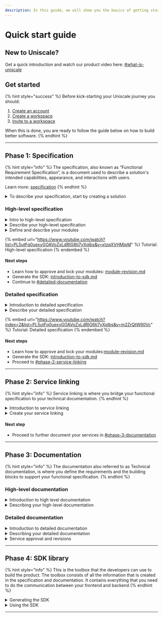 ```yaml
---
description: In this guide, we will show you the basics of getting started with Uniscale.
---
```


# Quick start guide

## New to Uniscale?

Get a quick introduction and watch our product video here: [#what-is-uniscale](../#what-is-uniscale "mention")



## Get started <a href="#get-started" id="get-started"></a>

{% hint style="success" %}
Before kick-starting your Uniscale journey you should:

1. [Create an account](https://help.uniscale.com/account-and-preferences/create-an-account)
2. [Create a workspace](https://help.uniscale.com/workspace-administration/manage-workspaces/create-a-workspace)
3. [Invite to a workspace](https://help.uniscale.com/workspace-administration/manage-workspaces/invite-to-a-workspace)

When this is done, you are ready to follow the guide below on how to build better software.
{% endhint %}

***



## Phase 1: Specification <a href="#design-your-solution" id="design-your-solution"></a>

{% hint style="info" %}
The specification, also known as “Functional Requirement Specification”, is a document used to describe a solution's intended capabilities, appearance, and interactions with users.&#x20;

Learn more: [specification](../using-uniscale/specification/ "mention")
{% endhint %}

<details>

<summary>To describe your specification, start by creating a solution</summary>

Within your Uniscale workspace, create a solution to describe your product and outline the functional specifications.

<img src="../.gitbook/assets/CleanShot 2024-04-11 at 15.03.56.gif" alt="Create solution" data-size="original">

</details>



### High-level specification

<details>

<summary>Intro to high-level specification</summary>

Here you will describe the overall solution. This part is done from an abstract view, meaning that it is not about solving the actual problem, but rather explaining the problem and desired outcome carefully.&#x20;

Things you may include:

* Abstract Description
* Purpose and motivation
* High-level requirements
* High-level end-user behavior

This is typically defined by the Founder, Visionary, Product Owner, or someone who understands the solution.

</details>

<details>

<summary>Describe your high-level specification</summary>

Begin with an introduction to your solution:&#x20;

1. What: A solution description including a few high-level functionalities.
2. Why: The purpose and motivation
3. Who: Who will be using your product? List the various actors.
4. High-level requirements

For a detailed overview of how to describe your specification: [describe-high-level-specification](../using-uniscale/specification/describe-high-level-specification/ "mention")

</details>

<details>

<summary>Define and describe your modules</summary>

1. Define and create your modules: For best practices on what modules to create, visit this article: [#module](../using-uniscale/specification/solution-basics.md#module "mention")
2. Describe your modules: Write a short description and include the relevant high-level functionalities and actors related to this module.
3. Describe the high-level end-user behavior: This is done by creating a `Functional use case` inside your module
4. Enrich your `Functional use case` with `Acceptance criteria.`&#x20;

For a detailed overview of how to describe your specification: [describe-high-level-specification](../using-uniscale/specification/describe-high-level-specification/ "mention")

</details>

{% embed url="https://www.youtube.com/watch?list=PL5utFq0uexyGOAVoZxLdRIG6ti7yXqlbs&v=xtzqXVHMjpM" %}
Tutorial: High-level specification
{% endembed %}

#### **Next steps**

* Learn how to approve and lock your modules: [module-revision.md](../using-uniscale/specification/module-revision.md "mention")
* Generate the SDK: [introduction-to-sdk.md](../using-uniscale/implementation/introduction-to-sdk.md "mention")
* Continue to [#detailed-documentation](quick-start-guide.md#detailed-documentation "mention")



### Detailed specification

<details>

<summary>Introduction to detailed specification</summary>

This is where you will start to design how the actual product will look and feel. Where high-level specification is abstract, here you will define concretely how the product will work:

* Should it be an app, website, software, physical paper, or a combination?
* How should the user interface look and feel?
* The overall layout of your solution including visuals (mockups or wireframes),
* How should the product work - eg. what pages will you need, what buttons to include, what should happen when clicking on each button, and what should happen in case of errors?

For this part, you will involve a product designer (eg. UX/UI designer) who will start to break down the high-level specification and design the product.

Learn how to invite people:[invite-to-uniscale.md](../workspace-administration/manage-workspaces/invite-to-uniscale.md "mention")

</details>

<details>

<summary>Describe your detailed specification</summary>

1. Use `Pages` and `Sections` to break down the layout and structure of your solution
2. A best practice is to include mockups or wireframes for each part of your solution
3. Include UX requirements
   1. Break down your modules and pages into `Functional use cases.`
   2. Include relevant `UX flows`
   3. Describe your `UX flows` and include `Functional acceptance criteria`
4. Include UI requirements: Use `Designer notes` to describe the look and feel in addition to other descriptions that are helpful to the front-end developer.

Watch the video below or read more here: [#describe-your-detailed-specification](quick-start-guide.md#describe-your-detailed-specification "mention")

</details>

{% embed url="https://www.youtube.com/watch?index=2&list=PL5utFq0uexyGOAVoZxLdRIG6ti7yXqlbs&v=m2ZrQtW60Vc" %}
Tutorial: Detailed specification
{% endembed %}

#### **Next steps**

* Learn how to approve and lock your modules:[module-revision.md](../using-uniscale/specification/module-revision.md "mention")
* Generate the SDK: [introduction-to-sdk.md](../using-uniscale/implementation/introduction-to-sdk.md "mention")
* Proceed to [#phase-2-service-linking](quick-start-guide.md#phase-2-service-linking "mention")

***



## Phase 2: Service linking

{% hint style="info" %}
Service linking is where you bridge your functional specification to your technical documentation.
{% endhint %}

<details>

<summary>Introduction to service linking</summary>

Typically, a Solution Architect or Technical Lead handles this phase. They translate customer requirements into logical service boundaries by developing the services needed to meet the specified requirements.

Learn how to invite people:[invite-to-uniscale.md](../workspace-administration/manage-workspaces/invite-to-uniscale.md "mention")

</details>

<details>

<summary>Create your service linking</summary>

1. Start by going through your `UX flows` and create `Service flows`
2. Go to `Service linking` and `Add service draft +`
3. Drag and drop each service link to the service draft.

Watch the video below or read more here: [service-linking](../using-uniscale/documentation/service-linking/ "mention")

</details>

#### Next step

* Proceed to further document your services in [#phase-3-documentation](quick-start-guide.md#phase-3-documentation "mention")

***



## Phase 3: Documentation

{% hint style="info" %}
The documentation also referred to as Technical documentation, is where you define the requirements and the building blocks to support your functional specification.
{% endhint %}



### High-level documentation

<details>

<summary>Introduction to high level documentation</summary>

The documentation often referred to as "Technical Documentation," is where the focus shifts to the technical details of your product.

This part is typically created by experts such as Tech Leads or Solution Architects. They ensure the technical and non-technical aspects of your solution are aligned, even if they are not directly involved in coding.

</details>

<details>

<summary>Describing your high-level documentation</summary>

As you have now linked your `UX flows` to `Service flows`,  you will start to document the intention and purpose of each service.&#x20;

Now you can include a description of each service to document the service functionality requirements.

![](<../.gitbook/assets/CleanShot 2024-06-12 at 10.45.23@2x.png>)

See a detailed guide to describing your documentation: [service-basics.md](../using-uniscale/documentation/service-basics.md "mention")

</details>



### Detailed documentation

<details>

<summary>Introduction to detailed documentation</summary>

This is where you define all concrete actions and data contracts to fulfill all specified technical functionality.

This part includes:

* Endpoint modeling
* Error code and sample data
* Data contracts modeling
* Data validations

</details>

<details>

<summary>Describing your detailed documentation</summary>

1. Navigate to the service and begin to document the technical aspect.
2. For each service, you can enrich with:
   1. Child namespace&#x20;
   2. Endpoint
   3. Aggregate with Native type and  Sample value
   4. Value object
   5. Property group
   6. Standalone use case flow
   7. Technical use case

<img src="../.gitbook/assets/image (1) (3).png" alt="Preview of modelling view tab for the &#x22;Account&#x22; service in the Demo solution" data-size="original">

See a detailed guide to describing your documentation: [service-basics.md](../using-uniscale/documentation/service-basics.md "mention")

</details>

<details>

<summary>Service approval and revisions</summary>

Now that you have documented your services, it is time to ready and approve each one before proceeding to generate the SDK.

Learn how to do so here: [service-revisions.md](../using-uniscale/documentation/service-revisions.md "mention")

</details>

***



## Phase 4: SDK library

{% hint style="info" %}
This is the toolbox that the developers can use to build the product. The toolbox consists of all the information that is created in the specification and documentation. It contains everything that you need to do the communication between your frontend and backend
{% endhint %}

<details>

<summary>Generating the SDK</summary>

1. Start by navigating to the SDK portal from the navigation bar.

<img src="../.gitbook/assets/CleanShot 2024-06-12 at 11.02.38@2x.png" alt="" data-size="original">

1. You can now select from your approved modules and services. If you do not see anything, please check the steps [module-revision.md](../using-uniscale/specification/module-revision.md "mention") and [service-revisions.md](../using-uniscale/documentation/service-revisions.md "mention")
2. Select your preferred development language
3. Select "Save changes". This will start generating the SDK.

Read the detailed steps here: [introduction-to-sdk.md](../using-uniscale/implementation/introduction-to-sdk.md "mention")

</details>

<details>

<summary>Using the SDK</summary>

Once the SDK is generated, the instructions for how to utilize show on the screen.

Depending on how you plan to use the SDK, we have created dedicated articles to guide you:

* [library-implementation-basics](../using-uniscale/implementation/library-implementation-basics/ "mention")
* [quick-start-front-end-with-uniscale-sdk](../using-uniscale/implementation/quick-start-front-end-with-uniscale-sdk/ "mention")
* [tutorial-using-sdk-in-backend-to-handle-endpoints.md](../using-uniscale/implementation/tutorial-using-sdk-in-backend-to-handle-endpoints.md "mention")
* [tutorial-using-sdk-for-service-to-service.md](../using-uniscale/implementation/tutorial-using-sdk-for-service-to-service.md "mention")

</details>

***
